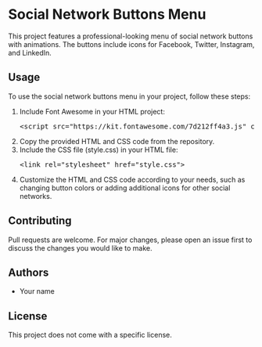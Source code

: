 
  <h1>Social Network Buttons Menu</h1>
  <p>This project features a professional-looking menu of social network buttons with animations. The buttons include icons for Facebook, Twitter, Instagram, and LinkedIn.</p>
  
  <h2>Usage</h2>
  <p>To use the social network buttons menu in your project, follow these steps:</p>
  <ol>
    <li>Include Font Awesome in your HTML project:</li>
    <pre>&lt;script src="https://kit.fontawesome.com/7d212ff4a3.js" crossorigin="anonymous"&gt;&lt;/script&gt;</pre>
    <li>Copy the provided HTML and CSS code from the repository.</li>
    <li>Include the CSS file (style.css) in your HTML file:</li>
    <pre>&lt;link rel="stylesheet" href="style.css"&gt;</pre>
    <li>Customize the HTML and CSS code according to your needs, such as changing button colors or adding additional icons for other social networks.</li>
  </ol>
  
  <h2>Contributing</h2>
  <p>Pull requests are welcome. For major changes, please open an issue first to discuss the changes you would like to make.</p>
  
  <h2>Authors</h2>
  <ul>
    <li>Your name</li>
  </ul>
  
  <h2>License</h2>
  <p>This project does not come with a specific license.</p>

